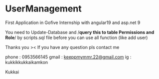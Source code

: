 # UserManagement
First Application in Gofive Internship with angular19 and asp.net 9


You need to Update-Database and
/****query this to table Permissions and Role****/ 
by scripts.sql file 
before you can use all function (like add user)

Thanks you >< 
If you have any question pls contact me

phone : 0953566145 
gmail : keeppmymmr.22@gmail.com
ig : kukkikkukkaikamkon

Kukkai




